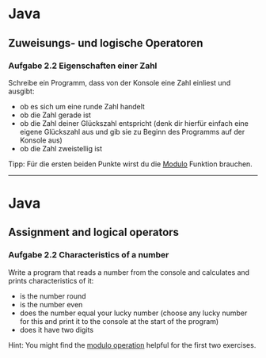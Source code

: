 # Java 

## Zuweisungs- und logische Operatoren 

### Aufgabe 2.2 Eigenschaften einer Zahl 

Schreibe ein Programm, dass von der Konsole eine Zahl einliest und ausgibt: 
* ob es sich um eine runde Zahl handelt
* ob die Zahl gerade ist 
* ob die Zahl deiner Glückszahl entspricht (denk dir hierfür einfach eine eigene Glückszahl aus und gib sie zu Beginn des Programms auf der Konsole aus)
* ob die Zahl zweistellig ist

Tipp: Für die ersten beiden Punkte wirst du die [Modulo](https://de.wikipedia.org/wiki/Division_mit_Rest#Modulo) Funktion brauchen.

------------------------------------------------------

# Java 

## Assignment and logical operators

### Aufgabe 2.2 Characteristics of a number

Write a program that reads a number from the console and calculates and prints characteristics of it:
* is the number round
* is the number even 
* does the number equal your lucky number (choose any lucky number for this and print it to the console at the start of the program)
* does it have two digits

Hint: You might find the [modulo operation](https://en.wikipedia.org/wiki/Modulo_operation) helpful for the first two exercises.
